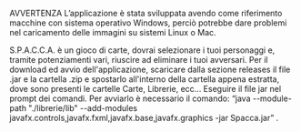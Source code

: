AVVERTENZA
L’applicazione è stata sviluppata avendo come riferimento macchine con sistema operativo Windows, perciò potrebbe dare problemi nel caricamento delle immagini su sistemi Linux o Mac. 

S.P.A.C.C.A. è un gioco di carte, dovrai selezionare i tuoi personaggi e, tramite potenziamenti vari, riuscire ad eliminare i tuoi avversari.
Per il download ed avvio dell'applicazione, scaricare dalla sezione releases il file .jar e la cartella .zip e spostarlo all'interno della cartella appena estratta, dove sono presenti le cartelle Carte, Librerie, ecc... 
Eseguire il file jar nel prompt dei comandi. Per avviarlo è necessario il comando: “java --module-path "./librerie/lib" --add-modules javafx.controls,javafx.fxml,javafx.base,javafx.graphics -jar Spacca.jar” .
